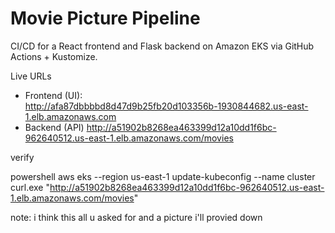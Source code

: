 # Movie Picture Pipeline

CI/CD for a React frontend and Flask backend on Amazon EKS via GitHub Actions + Kustomize.

 Live URLs
- Frontend (UI):  
  http://afa87dbbbbd8d47d9b25fb20d103356b-1930844682.us-east-1.elb.amazonaws.com
- Backend (API)
  http://a51902b8268ea463399d12a10dd1f6bc-962640512.us-east-1.elb.amazonaws.com/movies



 verify 

powershell
aws eks --region us-east-1 update-kubeconfig --name cluster
curl.exe "http://a51902b8268ea463399d12a10dd1f6bc-962640512.us-east-1.elb.amazonaws.com/movies"

note: i think this all u asked for and a picture i'll provied down